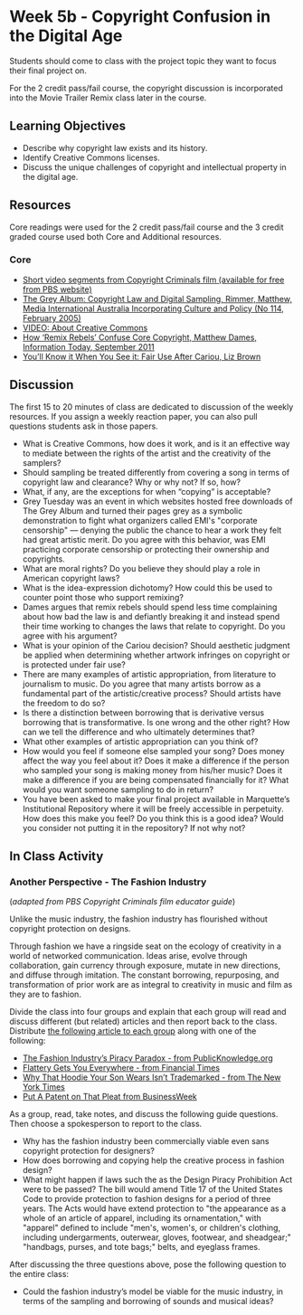 ﻿
# Week 5b - Copyright Confusion in the Digital Age

Students should come to class with the project topic they want to focus their final project on. 

For the 2 credit pass/fail course, the copyright discussion is incorporated into the Movie Trailer Remix class later in the course.  

## Learning Objectives

- Describe why copyright law exists and its history.
- Identify Creative Commons licenses.
- Discuss the unique challenges of copyright and intellectual property in the digital age.

## Resources

Core readings were used for the 2 credit pass/fail course and the 3 credit graded course used both Core and Additional resources.

### Core

- [Short video segments from Copyright Criminals film (available for free from PBS website)](http://www.pbs.org/independentlens/copyright-criminals/classroom.html)
- [The Grey Album: Copyright Law and Digital Sampling, Rimmer, Matthew, Media International Australia Incorporating Culture and Policy (No 114, February 2005)](http://0-search.ebscohost.com.libus.csd.mu.edu/login.aspx?direct=true&db=cms&AN=17632706&site=eds-live)
- [VIDEO: About Creative Commons](https://creativecommons.org/about/videos/creative-commons-kiwi)
- [How ‘Remix Rebels’ Confuse Core Copyright, Matthew Dames, Information Today, September 2011](http://0-search.ebscohost.com.libus.csd.mu.edu/login.aspx?direct=true&db=a9h&AN=65311569&site=eds-live)
- [You’ll Know it When You See it: Fair Use After Cariou, Liz Brown](http://0-search.ebscohost.com.libus.csd.mu.edu/login.aspx?direct=true&db=buh&AN=98267727&site=eds-live)

## Discussion

The first 15 to 20 minutes of class are dedicated to discussion of the weekly resources. If you assign a weekly reaction paper, you can also pull questions students ask in those papers. 

- What is Creative Commons, how does it work, and is it an effective way to mediate between the rights of the artist and the creativity of the samplers?
- Should sampling be treated differently from covering a song in terms of copyright law and clearance? Why or why not? If so, how?
- What, if any, are the exceptions for when “copying” is acceptable?
- Grey Tuesday was an event in which websites hosted free downloads of The Grey Album and turned their pages grey as a symbolic demonstration to fight what organizers called EMI's "corporate censorship" — denying the public the chance to hear a work they felt had great artistic merit. Do you agree with this behavior, was EMI practicing corporate censorship or protecting their ownership and copyrights. 
- What are moral rights? Do you believe they should play a role in American copyright laws?
- What is the idea-expression dichotomy? How could this be used to counter point those who support remixing? 
- Dames argues that remix rebels should spend less time complaining about how bad the law is and defiantly breaking it and instead spend their time working to changes the laws that relate to copyright. Do you agree with his argument?
- What is your opinion of the Cariou decision? Should aesthetic judgment be applied when determining whether artwork infringes on copyright or is protected under fair use?   
- There are many examples of artistic appropriation, from literature to journalism to music. Do you agree that many artists borrow as a fundamental part of the artistic/creative process? Should artists have the freedom to do so?
- Is there a distinction between borrowing that is derivative versus borrowing that is transformative. Is one wrong and the other right? How can we tell the difference and who ultimately determines that?
- What other examples of artistic appropriation can you think of?
- How would you feel if someone else sampled your song? Does money affect the way you feel about it? Does it make a difference if the person who sampled your song is making money from his/her music? Does it make a difference if you are being compensated financially for it? What would you want someone sampling to do in return?
- You have been asked to make your final project available in Marquette’s Institutional Repository where it will be freely accessible in perpetuity. How does this make you feel? Do you think this is a good idea? Would you consider not putting it in the repository? If not why not?

## In Class Activity

### Another Perspective - The Fashion Industry 
(*adapted from PBS Copyright Criminals film educator guide*)

Unlike the music industry, the fashion industry has flourished without copyright protection on designs. 

Through fashion we have a ringside seat on the ecology of creativity in a world of networked communication. Ideas arise, evolve through collaboration, gain currency through exposure, mutate in new directions, and diffuse through imitation. The constant borrowing, repurposing, and transformation of prior work are as integral to creativity in music and film as they are to fashion.

Divide the class into four groups and explain that each group will read and discuss different (but related) articles and then report back to the class. Distribute [the following article to each group](https://www.csmonitor.com/2003/0909/p09s01-coop.html) along with one of the following:

- [The Fashion Industry’s Piracy Paradox - from PublicKnowledge.org](https://www.publicknowledge.org/news-blog/blogs/fashion-industrys-piracy-paradox)
- [Flattery Gets You Everywhere - from Financial Times](https://www.ft.com/content/d8fa7b7c-93f9-11dc-acd0-0000779fd2ac) 
- [Why That Hoodie Your Son Wears Isn’t Trademarked - from The New York Times](https://www.nytimes.com/2007/04/05/business/05scene.html) 
- [Put A Patent on That Pleat from BusinessWeek](https://www.bloomberg.com/news/articles/2008-03-19/put-a-patent-on-that-pleat)

As a group, read, take notes, and discuss the following guide questions. Then choose a spokesperson to report to the class. 

- Why has the fashion industry been commercially viable even sans copyright protection for designers?
- How does borrowing and copying help the creative process in fashion design?
- What might happen if laws such the as the Design Piracy Prohibition Act were to be passed? The bill would amend Title 17 of the United States Code to provide protection to fashion designs for a period of three years. The Acts would have extend protection to "the appearance as a whole of an article of apparel, including its ornamentation," with "apparel" defined to include "men's, women's, or children's clothing, including undergarments, outerwear, gloves, footwear, and sheadgear;" "handbags, purses, and tote bags;" belts, and eyeglass frames.

After discussing the three questions above, pose the following question to the entire class:

- Could the fashion industry’s model be viable for the music industry, in terms of the sampling and borrowing of sounds and musical ideas?

